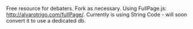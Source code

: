 Free resource for debaters.  Fork as necessary.  Using FullPage.js: http://alvarotrigo.com/fullPage/. Currently is using String Code - will soon convert it to use a dedicated db. 
